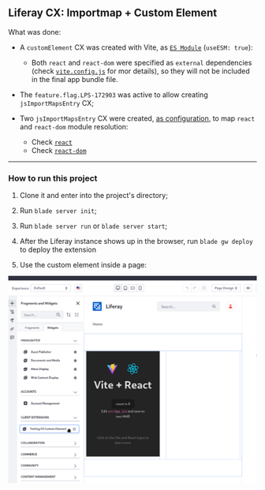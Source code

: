 ## Liferay CX: Importmap + Custom Element

What was done:

- A `customElement` CX was created with Vite, as [`ES Module`](https://developer.mozilla.org/en-US/docs/Web/JavaScript/Guide/Modules) (`useESM: true`):

  - Both `react` and `react-dom` were specified as `external` dependencies (check [`vite.config.js`](./client-extensions/testing-cx-custom-element/vite.config.js) for mor details), so they will not be included in the final app bundle file.

- The `feature.flag.LPS-172903` was active to allow creating `jsImportMapsEntry` CX;

- Two `jsImportMapsEntry` CX were created, [as configuration](https://liferay.dev/blogs/-/blogs/-front-end-client-extension-how-to-automate-deployments-for-remote-apps-in-on-premises), to map `react` and `react-dom` module resolution:

  - Check [`react`](./configs/common/osgi/configs/com.liferay.client.extension.type.configuration.CETConfiguration_react-es-importmap.config)
  - Check [`react-dom`](./configs/common/osgi/configs/com.liferay.client.extension.type.configuration.CETConfiguration_react-dom-es-importmap.config)

---

### How to run this project

1. Clone it and enter into the project's directory;

1. Run `blade server init`;

1. Run `blade server run` or `blade server start`;

1. After the Liferay instance shows up in the browser, run `blade gw deploy` to deploy the extension

1. Use the custom element inside a page:

![cx](./screenshot.png)
